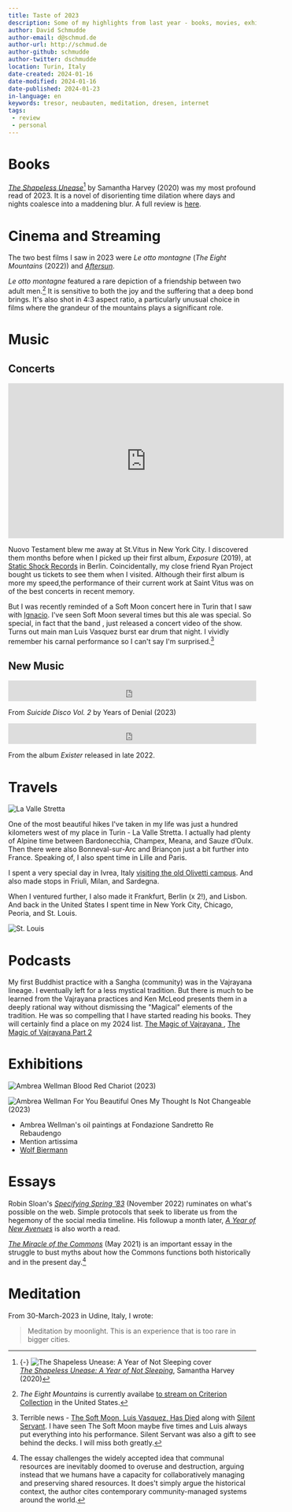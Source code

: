 ```yaml
---
title: Taste of 2023
description: Some of my highlights from last year - books, movies, exhibitions, travel, and more."
author: David Schmudde
author-email: d@schmud.de
author-url: http://schmud.de
author-github: schmudde
author-twitter: dschmudde
location: Turin, Italy
date-created: 2024-01-16
date-modified: 2024-01-16
date-published: 2024-01-23
in-language: en
keywords: tresor, neubauten, meditation, dresen, internet
tags:
 - review
 - personal
---
```


# Books

*[The Shapeless Unease](shapeless-unease.html)*[^cover] by Samantha Harvey (2020) was my most profound read of 2023. It is a novel of disorienting time dilation where days and nights coalesce into a maddening blur. A full review is [here](shapeless-unease.html).

[^cover]: {-} ![*The Shapeless Unease: A Year of Not Sleeping* cover](/img/book-covers/shapeless-unease.jpeg)<br />*[The Shapeless Unease: A Year of Not Sleeping](https://groveatlantic.com/book/the-shapeless-unease/)*, Samantha Harvey (2020)

# Cinema and Streaming

The two best films I saw in 2023 were *Le otto montagne* (*The Eight Mountains* (2022)) and *[Aftersun](https://www.cinemablend.com/movies/aftersun-ending-explained-exploring-the-meaning-behind-it-and-what-happened-to-calum)*.

*Le otto montagne* featured a rare depiction of a friendship between
two adult men.[^8-mountains] It is sensitive to both the joy and the suffering that a deep bond brings. It's also shot in 4:3 aspect ratio, a particularly unusual choice in films where
the grandeur of the mountains plays a significant role.

[^8-mountains]: *The Eight Mountains* is currently availabe [to stream on Criterion Collection](https://www.criterion.com/films/33541-the-eight-mountains) in the United States.

# Music

## Concerts

<iframe width="560" height="315" src="https://www.youtube.com/embed/gDHdo0Sqem4?si=bVkMc3-kTlxgJQhi" title="YouTube video player" frameborder="0" allow="accelerometer; autoplay; clipboard-write; encrypted-media; gyroscope; picture-in-picture; web-share" allowfullscreen></iframe>

Nuovo Testament blew me away at St.Vitus in New York City. I discovered them months before when I picked up their first album, *Exposure* (2019), at [Static Shock Records](https://www.staticshockmusik.com/) in Berlin. Coincidentally, my close friend Ryan Project bought us tickets to see them when I visited. Although their first album is more my speed,the performance of their current work at Saint Vitus was on of the best concerts in recent memory.

But I was recently reminded of a Soft Moon concert here in Turin that I saw with [Ignacio](https://blog.ignaciobrasca.com/). I've seen Soft Moon several times but this ale was special. So special, in fact that the band , just released a concert video of the show. Turns out main man Luis Vasquez burst ear drum that night. I vividly remember his carnal performance so I can't say I'm surprised.[^news]

[^news]: Terrible news - [The Soft Moon, Luis Vasquez, Has Died](https://thequietus.com/articles/33763-the-soft-moon-luis-vasquez-has-died) along with [Silent Servant](https://thequietus.com/articles/33761-silent-servant-has-died). I have seen The Soft Moon maybe five times and Luis always put everything into his performance. Silent Servant was also a gift to see behind the decks. I will miss both greatly.

## New Music

<p>
<iframe style="border: 0; width: 100%; height: 42px;" src="https://bandcamp.com/EmbeddedPlayer/album=989415990/size=small/bgcol=ffffff/linkcol=0687f5/track=2363302405/transparent=true/" seamless><a href="https://yearsofdenial.bandcamp.com/album/suicide-disco-vol-2">Suicide Disco Vol. 2 by Years of Denial</a></iframe>
</p>

From *Suicide Disco Vol. 2* by Years of Denial (2023)

<p>
<iframe style="border: 0; width: 100%; height: 42px;" src="https://bandcamp.com/EmbeddedPlayer/album=249380146/size=small/bgcol=ffffff/linkcol=0687f5/track=3691002886/transparent=true/" seamless><a href="https://thesoftmoon.bandcamp.com/album/exister">Exister by The Soft Moon</a></iframe>
</p>

From the album *Exister* released in late 2022.

# Travels

![La Valle Stretta](/img/taste-of-2023/la-valle-stretta.jpg)

One of the most beautiful hikes I've taken in my life was just a hundred kilometers west of my place in Turin - La Valle Stretta. I actually had plenty of Alpine time between Bardonecchia, Champex, Meana, and Sauze dʼOulx. Then there were also Bonneval-sur-Arc and Briançon just a bit further into France. Speaking of, I also spent time in Lille and Paris.

I spent a very special day in Ivrea, Italy [visiting the old Olivetti campus](https://mastodon.social/@schmudde/110207958419761475). And also made stops in Friuli, Milan, and Sardegna.

When I ventured further, I also made it Frankfurt, Berlin (x 2!), and Lisbon. And back in the United States I spent time in New York City, Chicago, Peoria, and St. Louis.

![St. Louis](/img/taste-of-2023/st-louis.jpg)

# Podcasts

My first Buddhist practice with a Sangha (community) was in the Vajrayana lineage. I eventually left for a less mystical tradition. But there is much to be learned from the Vajrayana practices and Ken McLeod presents them in a deeply rational way without dismissing the "Magical" elements of the tradition. He was so compelling that I have started reading his books. They will certainly find a place on my 2024 list. [The Magic of Vajrayana ](https://deconstructingyourself.com/the-magic-of-vajrayana-with-ken-mcleod.html), [The Magic of Vajrayana Part 2](https://deconstructingyourself.com/the-magic-of-vajrayana-part-2-with-ken-mcleod.html)



# Exhibitions

![Ambrea Wellman *Blood Red Chariot* (2023)](/img/taste-of-2023/blood-red-chariot.jpg)

![Ambrea Wellman *For You Beautiful Ones My Thought Is Not Changeable* (2023)](/img/taste-of-2023/for-you-beautiful-ones-my-thought-is-not-changeable.jpg)

- Ambrea Wellman's oil paintings at Fondazione Sandretto Re Rebaudengo
- Mention artissima
- [Wolf Biermann](https://www.nytimes.com/2023/07/07/arts/music/wolf-biermann-exhibition-berlin.html)

# Essays

Robin Sloan's *[Specifying Spring ’83](https://www.robinsloan.com/lab/specifying-spring-83/)* (November 2022) ruminates on what's possible on the web. Simple protocols that seek to liberate us from the hegemony of the social media timeline. His followup a month later, *[A Year of New Avenues](https://www.robinsloan.com/lab/new-avenues/)* is also worth a read.

*[The Miracle of the Commons](https://aeon.co/essays/the-tragedy-of-the-commons-is-a-false-and-dangerous-myth)* (May 2021)  is an important essay in the struggle to bust myths about how the Commons functions both historically and in the present day.[^commons]

[^commons]: The essay challenges the widely accepted idea that communal resources are inevitably doomed to overuse and destruction, arguing instead that we humans have a capacity for collaboratively managing and preserving shared resources. It does't simply argue the historical context, the author cites contemporary community-managed systems around the world.

# Meditation

From 30-March-2023 in Udine, Italy, I wrote:

> Meditation by moonlight. This is an experience that is too rare in bigger cities.

